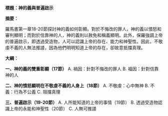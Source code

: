 **標題：神的義與普遍啟示**

**摘要：**

羅馬書第一章18-20節探討神的義如何彰顯。對於不悔改的罪人，神的義以憤怒和審判顯明；而對於信靠神的人，神的義則以赦免和稱義顯明。此外，保羅強調上帝的普遍啟示，即透過受造物，人可以認識上帝的存在、能力和神聖性。因此，不敬虔不義的人無法推諉，因為他們明明知道上帝的存在，卻故意抵擋真理。

**大綱：**

**一、神的義的雙重彰顯（17節）**
    A. 禍因：針對不悔改的罪人
    B. 福因：針對信靠神的人

**二、神的憤怒顯明在不敬虔不義的人身上（18節）**
    A. 不敬虔：心中無神
    B. 不義：行為不公義
    C. 阻擋真理

**三、普遍啟示（19-20節）**
    A. 人所能知道的上帝的事情（19節）
    B. 透過受造物認識上帝的永能和神聖性（20節）
    C. 人無可推諉